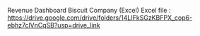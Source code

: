 Revenue Dashboard Biscuit Company (Excel) 
Excel file : https://drive.google.com/drive/folders/14LIFkSGzKBFPX_cop6-ebhz7clVnCqSB?usp=drive_link
